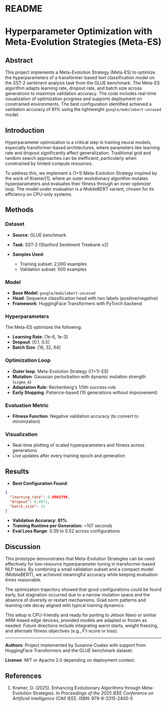 # README
# Hyperparameter Optimization with Meta-Evolution Strategies (Meta-ES)

## Abstract

This project implements a Meta-Evolution Strategy (Meta-ES) to optimize the hyperparameters of a transformer-based text classification model on the SST-2 sentiment analysis task from the GLUE benchmark. The Meta-ES algorithm adapts learning rate, dropout rate, and batch size across generations to maximize validation accuracy. The code includes real-time visualization of optimization progress and supports deployment on constrained environments. The best configuration identified achieved a validation accuracy of 81% using the lightweight `google/mobilebert-uncased` model.

## Introduction

Hyperparameter optimization is a critical step in training neural models, especially transformer-based architectures, where parameters like learning rate and dropout significantly affect generalization. Traditional grid and random search approaches can be inefficient, particularly when constrained by limited compute resources.

To address this, we implement a (1+1) Meta-Evolution Strategy inspired by the work of Kramer[1], where an outer evolutionary algorithm mutates hyperparameters and evaluates their fitness through an inner optimizer loop. The model under evaluation is a MobileBERT variant, chosen for its efficiency on CPU-only systems.

## Methods

### Dataset

* **Source**: GLUE benchmark
* **Task**: SST-2 (Stanford Sentiment Treebank v2)
* **Samples Used**:

  * Training subset: 2,000 examples
  * Validation subset: 500 examples

### Model

* **Base Model**: `google/mobilebert-uncased`
* **Head**: Sequence classification head with two labels (positive/negative)
* **Framework**: HuggingFace Transformers with PyTorch backend

### Hyperparameters

The Meta-ES optimizes the following:

* **Learning Rate**: \[1e-6, 1e-3]
* **Dropout**: \[0.1, 0.5]
* **Batch Size**: \[16, 32, 64]

### Optimization Loop

* **Outer loop**: Meta-Evolution Strategy ((1+1)-ES)
* **Mutation**: Gaussian perturbation with dynamic mutation strength (`sigma_m`)
* **Adaptation Rule**: Rechenberg's 1/5th success rule
* **Early Stopping**: Patience-based (10 generations without improvement)

### Evaluation Metric

* **Fitness Function**: Negative validation accuracy (to convert to minimization)

### Visualization

* Real-time plotting of scaled hyperparameters and fitness across generations
* Live updates after every training epoch and generation

## Results

* **Best Configuration Found**:

```json
{
  "learning_rate": 0.0003799,
  "dropout": 0.4871,
  "batch_size": 32
}
```

* **Validation Accuracy**: **81%**
* **Training Runtime per Generation**: \~107 seconds
* **Eval Loss Range**: 0.39 to 0.52 across configurations

## Discussion

This prototype demonstrates that Meta-Evolution Strategies can be used effectively for low-resource hyperparameter tuning in transformer-based NLP tasks. By combining a small validation subset and a compact model (MobileBERT), we achieved meaningful accuracy while keeping evaluation times reasonable.

The optimization trajectory showed that good configurations could be found early, but stagnation occurred due to a narrow mutation space and the absence of diversity or restart mechanisms. Grad norm patterns and learning rate decay aligned with typical training dynamics.

This setup is CPU-friendly and ready for porting to Jetson Nano or similar ARM-based edge devices, provided models are adapted or frozen as needed. Future directions include integrating warm starts, weight freezing, and alternate fitness objectives (e.g., F1-score or loss).

---

**Authors**: Project implemented by Susanne Coates with support from HuggingFace Transformers and the GLUE benchmark dataset.

**License**: MIT or Apache 2.0 depending on deployment context.

## References
 1. Kramer, O. (2025). Enhancing Evolutionary Algorithms through Meta-Evolution Strategies. In *Proceedings of the 2025 IEEE Conference on Artificial Intelligence (CAI)* IEEE. ISBN: 979-8-3315-2400-5

